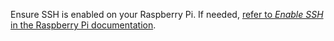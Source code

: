 Ensure SSH is enabled on your Raspberry Pi. If needed, [refer to *Enable SSH* in the Raspberry Pi documentation](https://www.raspberrypi.org/documentation/computers/remote-access.html#setting-up-an-ssh-server).
